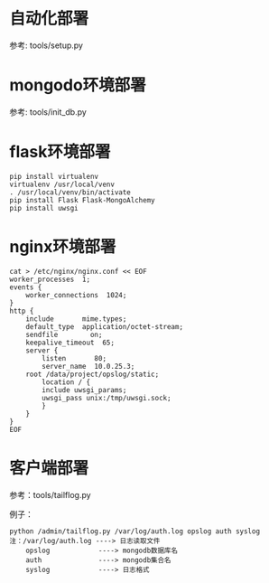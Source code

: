 # 自动化部署
参考: tools/setup.py

# mongodo环境部署
参考: tools/init_db.py

# flask环境部署
    pip install virtualenv
    virtualenv /usr/local/venv
    . /usr/local/venv/bin/activate
    pip install Flask Flask-MongoAlchemy
    pip install uwsgi

# nginx环境部署
    cat > /etc/nginx/nginx.conf << EOF
    worker_processes  1;
    events {
        worker_connections  1024;
    }
    http {
        include       mime.types;
        default_type  application/octet-stream;
        sendfile        on;
        keepalive_timeout  65;
        server {
            listen       80;
            server_name  10.0.25.3;
        root /data/project/opslog/static;
            location / { 
            include uwsgi_params; 
            uwsgi_pass unix:/tmp/uwsgi.sock; 
            }
        }
    }
    EOF

# 客户端部署
参考：tools/tailflog.py

例子：

    python /admin/tailflog.py /var/log/auth.log opslog auth syslog
    注：/var/log/auth.log ----> 日志读取文件
        opslog            ----> mongodb数据库名
        auth              ----> mongodb集合名
        syslog            ----> 日志格式
